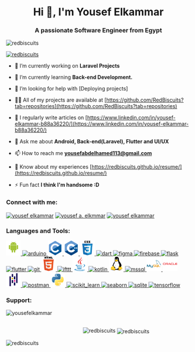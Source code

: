 <h1 align="center">Hi 👋, I'm Yousef Elkammar</h1>
<h3 align="center">A passionate Software Engineer from Egypt</h3>

<p align="left"> <img src="https://komarev.com/ghpvc/?username=redbiscuits&label=Profile%20views&color=0e75b6&style=flat" alt="redbiscuits" /> </p>

<p align="left"> <a href="https://github.com/ryo-ma/github-profile-trophy"><img src="https://github-profile-trophy.vercel.app/?username=redbiscuits" alt="redbiscuits" /></a> </p>

- 🔭 I’m currently working on **Laravel Projects**

- 🌱 I’m currently learning **Back-end Development.**

- 🤝 I’m looking for help with [Deploying projects]

- 👨‍💻 All of my projects are available at [https://github.com/RedBiscuits?tab=repositories](https://github.com/RedBiscuits?tab=repositories)

- 📝 I regularly write articles on [https://www.linkedin.com/in/yousef-elkammar-b88a36220/](https://www.linkedin.com/in/yousef-elkammar-b88a36220/)

- 💬 Ask me about **Android, Back-end(Laravel), Flutter and UI/UX**

- 📫 How to reach me **yousefabdelhamed113@gmail.com**

- 📄 Know about my experiences [https://redbiscuits.github.io/resume/](https://redbiscuits.github.io/resume/)

- ⚡ Fun fact **I think I'm handsome :D**

<h3 align="left">Connect with me:</h3>
<p align="left">
<a href="linkedin.com/in/yousef-elkammar-b88a36220/" target="_blank" rel="noreferrer"><img align="center" src="https://raw.githubusercontent.com/rahuldkjain/github-profile-readme-generator/master/src/images/icons/Social/linked-in-alt.svg" alt="yousef elkammar" height="30" width="40" /></a>
<a href="https://www.facebook.com/profile.php?id=100009358505598" target="_blank" rel="noreferrer" ><img align="center" src="https://raw.githubusercontent.com/rahuldkjain/github-profile-readme-generator/master/src/images/icons/Social/facebook.svg" alt="yousef a. elkmmar" height="30" width="40" /></a>
<a href="https://codeforces.com/profile/YousefElkammar" target="_blank" rel="noreferrer" ><img align="center" src="https://raw.githubusercontent.com/rahuldkjain/github-profile-readme-generator/master/src/images/icons/Social/codeforces.svg" alt="yousef elkammar" height="30" width="40" /></a>
</p>

<h3 align="left">Languages and Tools:</h3>
<p align="left"> <a href="https://developer.android.com" target="_blank" rel="noreferrer"> <img src="https://raw.githubusercontent.com/devicons/devicon/master/icons/android/android-original-wordmark.svg" alt="android" width="40" height="40"/> </a> <a href="https://www.arduino.cc/" target="_blank" rel="noreferrer"> <img src="https://cdn.worldvectorlogo.com/logos/arduino-1.svg" alt="arduino" width="40" height="40"/> </a> <a href="https://www.cprogramming.com/" target="_blank" rel="noreferrer"> <img src="https://raw.githubusercontent.com/devicons/devicon/master/icons/c/c-original.svg" alt="c" width="40" height="40"/> </a> <a href="https://www.w3schools.com/cpp/" target="_blank" rel="noreferrer"> <img src="https://raw.githubusercontent.com/devicons/devicon/master/icons/cplusplus/cplusplus-original.svg" alt="cplusplus" width="40" height="40"/> </a> <a href="https://www.w3schools.com/css/" target="_blank" rel="noreferrer"> <img src="https://raw.githubusercontent.com/devicons/devicon/master/icons/css3/css3-original-wordmark.svg" alt="css3" width="40" height="40"/> </a> <a href="https://dart.dev" target="_blank" rel="noreferrer"> <img src="https://www.vectorlogo.zone/logos/dartlang/dartlang-icon.svg" alt="dart" width="40" height="40"/> </a> <a href="https://www.figma.com/" target="_blank" rel="noreferrer"> <img src="https://www.vectorlogo.zone/logos/figma/figma-icon.svg" alt="figma" width="40" height="40"/> </a> <a href="https://firebase.google.com/" target="_blank" rel="noreferrer"> <img src="https://www.vectorlogo.zone/logos/firebase/firebase-icon.svg" alt="firebase" width="40" height="40"/> </a> <a href="https://flask.palletsprojects.com/" target="_blank" rel="noreferrer"> <img src="https://www.vectorlogo.zone/logos/pocoo_flask/pocoo_flask-icon.svg" alt="flask" width="40" height="40"/> </a> <a href="https://flutter.dev" target="_blank" rel="noreferrer"> <img src="https://www.vectorlogo.zone/logos/flutterio/flutterio-icon.svg" alt="flutter" width="40" height="40"/> </a> <a href="https://git-scm.com/" target="_blank" rel="noreferrer"> <img src="https://www.vectorlogo.zone/logos/git-scm/git-scm-icon.svg" alt="git" width="40" height="40"/> </a> <a href="https://www.w3.org/html/" target="_blank" rel="noreferrer"> <img src="https://raw.githubusercontent.com/devicons/devicon/master/icons/html5/html5-original-wordmark.svg" alt="html5" width="40" height="40"/> </a> <a href="https://ifttt.com/" target="_blank" rel="noreferrer"> <img src="https://www.vectorlogo.zone/logos/ifttt/ifttt-ar21.svg" alt="ifttt" width="40" height="40"/> </a> <a href="https://www.java.com" target="_blank" rel="noreferrer"> <img src="https://raw.githubusercontent.com/devicons/devicon/master/icons/java/java-original.svg" alt="java" width="40" height="40"/> </a> <a href="https://kotlinlang.org" target="_blank" rel="noreferrer"> <img src="https://www.vectorlogo.zone/logos/kotlinlang/kotlinlang-icon.svg" alt="kotlin" width="40" height="40"/> </a> <a href="https://www.linux.org/" target="_blank" rel="noreferrer"> <img src="https://raw.githubusercontent.com/devicons/devicon/master/icons/linux/linux-original.svg" alt="linux" width="40" height="40"/> </a> <a href="https://www.microsoft.com/en-us/sql-server" target="_blank" rel="noreferrer"> <img src="https://www.svgrepo.com/show/303229/microsoft-sql-server-logo.svg" alt="mssql" width="40" height="40"/> </a> <a href="https://www.mysql.com/" target="_blank" rel="noreferrer"> <img src="https://raw.githubusercontent.com/devicons/devicon/master/icons/mysql/mysql-original-wordmark.svg" alt="mysql" width="40" height="40"/> </a> <a href="https://www.oracle.com/" target="_blank" rel="noreferrer"> <img src="https://raw.githubusercontent.com/devicons/devicon/master/icons/oracle/oracle-original.svg" alt="oracle" width="40" height="40"/> </a> <a href="https://pandas.pydata.org/" target="_blank" rel="noreferrer"> <img src="https://raw.githubusercontent.com/devicons/devicon/2ae2a900d2f041da66e950e4d48052658d850630/icons/pandas/pandas-original.svg" alt="pandas" width="40" height="40"/> </a> <a href="https://postman.com" target="_blank" rel="noreferrer"> <img src="https://www.vectorlogo.zone/logos/getpostman/getpostman-icon.svg" alt="postman" width="40" height="40"/> </a> <a href="https://www.python.org" target="_blank" rel="noreferrer"> <img src="https://raw.githubusercontent.com/devicons/devicon/master/icons/python/python-original.svg" alt="python" width="40" height="40"/> </a> <a href="https://scikit-learn.org/" target="_blank" rel="noreferrer"> <img src="https://upload.wikimedia.org/wikipedia/commons/0/05/Scikit_learn_logo_small.svg" alt="scikit_learn" width="40" height="40"/> </a> <a href="https://seaborn.pydata.org/" target="_blank" rel="noreferrer"> <img src="https://seaborn.pydata.org/_images/logo-mark-lightbg.svg" alt="seaborn" width="40" height="40"/> </a> <a href="https://www.sqlite.org/" target="_blank" rel="noreferrer"> <img src="https://www.vectorlogo.zone/logos/sqlite/sqlite-icon.svg" alt="sqlite" width="40" height="40"/> </a> <a href="https://www.tensorflow.org" target="_blank" rel="noreferrer"> <img src="https://www.vectorlogo.zone/logos/tensorflow/tensorflow-icon.svg" alt="tensorflow" width="40" height="40"/> </a> </p>

<h3 align="left">Support:</h3>
<p><a href="https://www.buymeacoffee.com/yousefelkammar"> <img align="left" src="https://cdn.buymeacoffee.com/buttons/v2/default-yellow.png" height="50" width="210" alt="yousefelkammar" /></a></p><br><br>

<p><img align="left" src="https://github-readme-stats.vercel.app/api/top-langs?username=redbiscuits&show_icons=true&locale=en&layout=compact" alt="redbiscuits" /></p>

<p>&nbsp;<img align="center" src="https://github-readme-stats.vercel.app/api?username=redbiscuits&show_icons=true&locale=en" alt="redbiscuits" /></p>

<p><img align="center" src="https://github-readme-streak-stats.herokuapp.com/?user=redbiscuits&" alt="redbiscuits" /></p>

